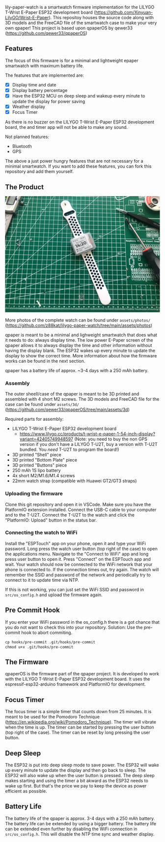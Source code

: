 lily-paper-watch is a smartwatch firmware implementation for the LILYGO T-Wrist E-Paper ESP32 development board (https://github.com/Xinyuan-LilyGO/Wrist-E-Paper). This repositoy houses the source code along with 3D models and the FreeCAD file of the smartwatch case to make your very own qpaper!
This project is based upon qpaperOS by qewer33 (https://github.com/qewer33/qpaperOS)

## Features

The focus of this firmware is for a minimal and lightweight epaper smartwatch with maximum battery life.

The features that are implemented are:

- [x] Display time and date
- [x] Display battery percentage
- [x] Have the ESP32 MCU on deep sleep and wakeup every minute to update the display for power saving
- [x] Weather display
- [x] Focus Timer

As there is no buzzer on the LILYGO T-Wrist E-Paper ESP32 development board, the and timer app will not be able to make any sound.


Not planned features:

- Bluetooth
- GPS

The above a just power hungry features that are not necessary for a minimal smartwatch. If you want to add these features, you can fork this repository and add them yourself.

## The Product

![screenshot](assets/qpaper_screenshot.jpeg)

More photos of the complete watch can be found under `assets/photos/` (https://github.com/z88kat/lilygo-paper-watch/tree/main/assets/photos)

qpaper is meant to be a minimal and lighweight smartwatch that does what it needs to do: always display time. The low power E-Paper screen of the qpaper allows it to always display the time and other information without having the display blank. The ESP32 wakes up every minute to update the display to show the correct time. More information about how the firmware works can be found in the next section.

qpaper has a battery life of approx. ~3-4 days with a 250 mAh battery.

### Assembly

The outer sheell/case of the qpaper is meant to be 3D printed and assembled with 4 short M2 screws. The 3D models and FreeCAD file for the case can be found under `assets/3d/` (https://github.com/qewer33/qpaperOS/tree/main/assets/3d)

Required parts for assembly:
- LILYGO T-Wrist E-Paper ESP32 development board
    - https://www.lilygo.cc/products/t-wrist-e-paper-1-54-inch-display?variant=42405749948597 (Note: you need to buy the non GPS version if you don't have a LILYGO T-U2T, buy a version with T-U2T bundled. You *need* T-U2T to program the board!)
- 3D printed "Shell" piece
- 3D printed "Bottom Plate" piece
- 3D printed "Buttons" piece
- 250 mAh 1S lipo battery
- 4x short M2/M1.6/M1.4 screws
- 22mm watch strap (compatible with Huawei GT2/GT3 straps)

### Uploading the firmware

Clone this git repository and open it in VSCode. Make sure you have the PlatformIO extension installed. Connect the USB-C cable to your computer and to the T-U2T. Connect the T-U2T to the watch and click the "PlatformIO: Upload" button in the status bar.

### Connecting the watch to WiFi

Install the "ESPTouch" app on your phone, open it and type your WiFi password. Long press the watch user button (top right of the case) to open the applications menu. Navigate to the "Connect to WiFi" app and long press user button to open it. Press "Connect" on the ESPTouch app and wait. Your watch should now be connected to the WiFi network that your phone is connected to.  If the connection times out, try again. The watch will remember the SSID and password of the network and periodically try to connect to it to update time via NTP.

If this is not working, you can just set the WiFi SSID and password in `src/os_config.h` and upload the firmware again.


## Pre Commit Hook

If you enter your WiFi password in the os_config.h there is a got chance that you do not want to check this into your repository. Solution: Use the pre-commit hook to abort commiting.

```
cp hooks/pre-commit .git/hooks/pre-commit
chmod u+x .git/hooks/pre-commit
```

## The Firmware

qpaperOS is the firmware part of the qpaper project. It is developed to work with the LILYGO T-Wrist E-Paper ESP32 development board. It uses the espressif-esp32-arduino framework and PlatformIO for development.


## Focus Timer

The focus timer is a simple timer that counts down from 25 minutes. It is meant to be used for the Pomodoro Technique (https://en.wikipedia.org/wiki/Pomodoro_Technique). The timer will vibrate when the time is up. The timer can be started by  pressing the user button (top right of the case). The timer can be reset by long pressing the user button.

## Deep Sleep

The ESP32 is put into deep sleep mode to save power. The ESP32 will wake up every minute to update the display and then go back to sleep. The ESP32 will also wake up when the user button is pressed.  The deep sleep makes starting and using the timer a bit akward as the ESP32 needs to wake up first. But that's the price we pay to keep the device as power efficient as possible.

## Battery Life

The battery life of the qpaper is approx. 3-4 days with a 250 mAh battery. The battery life can be extended by using a bigger battery. The battery life can be extended even further by disabling the WiFi connection in `src/os_config.h`. This will disable the NTP time sync and weather display.
